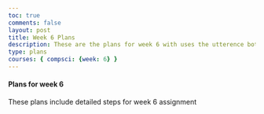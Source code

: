 ```yaml
---
toc: true
comments: false
layout: post
title: Week 6 Plans
description: These are the plans for week 6 with uses the utterence bot
type: plans
courses: { compsci: {week: 6} }
---
```



#### Plans for week 6
These plans include detailed steps for week 6 assignment

<script src="https://utteranc.es/client.js"
    repo="srivaidyas/student2.0"
    issue-term="pathname"
    label="comments"
    theme="github-light"
    crossorigin="anonymous"
    async>
</script>


